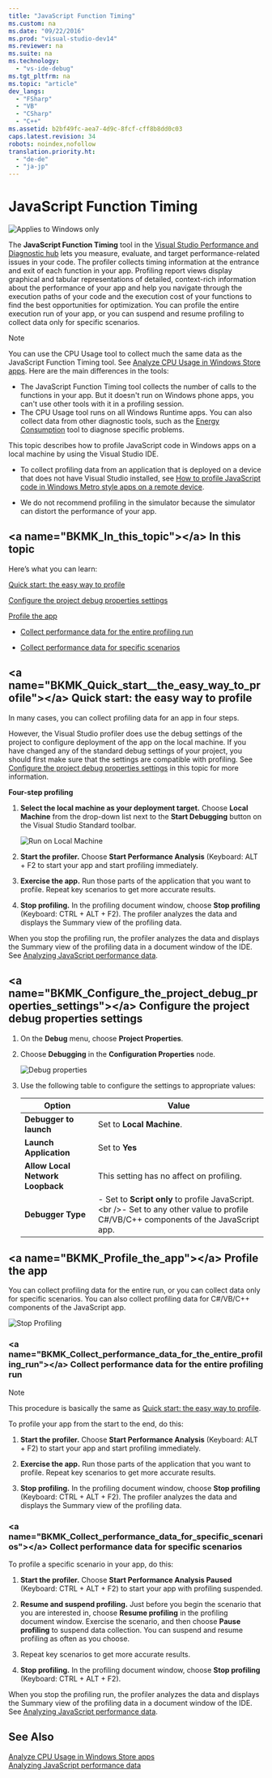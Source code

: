 ```yaml
---
title: "JavaScript Function Timing"
ms.custom: na
ms.date: "09/22/2016"
ms.prod: "visual-studio-dev14"
ms.reviewer: na
ms.suite: na
ms.technology: 
  - "vs-ide-debug"
ms.tgt_pltfrm: na
ms.topic: "article"
dev_langs: 
  - "FSharp"
  - "VB"
  - "CSharp"
  - "C++"
ms.assetid: b2bf49fc-aea7-4d9c-8fcf-cff8b8dd0c03
caps.latest.revision: 34
robots: noindex,nofollow
translation.priority.ht: 
  - "de-de"
  - "ja-jp"
---
```

# JavaScript Function Timing
![Applies to Windows only](../vs140/media/windows_only_content.png "windows_only_content")  
  
 The **JavaScript Function Timing** tool in the [Visual Studio Performance and Diagnostic hub](../vs140/run-analysis-tools-from-the-performance-and-diagnostic-page.md) lets you measure, evaluate, and target performance-related issues in your code. The profiler collects timing information at the entrance and exit of each function in your app. Profiling report views display graphical and tabular representations of detailed, context-rich information about the performance of your app and help you navigate through the execution paths of your code and the execution cost of your functions to find the best opportunities for optimization. You can profile the entire execution run of your app, or you can suspend and resume profiling to collect data only for specific scenarios.  
  
> [!NOTE]
>  You can use the CPU Usage tool to collect much the same data as the JavaScript Function Timing tool. See [Analyze CPU Usage in Windows Store apps](../vs140/analyze-cpu-usage-in-a-windows-universal-app.md). Here are the main differences in the tools:  
>   
>  -   The JavaScript Function Timing tool collects the number of calls to the functions in your app. But it doesn't run on Windows phone apps, you can't use other tools with it in a profiling session.  
> -   The CPU Usage tool runs on all Windows Runtime apps. You can also collect data from other diagnostic tools, such as the [Energy Consumption](../vs140/analyze-energy-use-in-store-apps.md) tool to diagnose specific problems.  
  
 This topic describes how to profile JavaScript code in Windows apps on a local machine by using the Visual Studio IDE.  
  
-   To collect profiling data from an application that is deployed on a device that does not have Visual Studio installed, see [How to profile JavaScript code in Windows Metro style apps on a remote device](../vs140/javascript-function-timing-on-a-remote-device.md).  
  
-   We do not recommend profiling in the simulator because the simulator can distort the performance of your app.  
  
##  \<a name="BKMK_In_this_topic">\</a> In this topic  
 Here’s what you can learn:  
  
 [Quick start: the easy way to profile](#BKMK_Quick_start__the_easy_way_to_profile)  
  
 [Configure the project debug properties settings](#BKMK_Configure_the_project_debug_properties_settings)  
  
 [Profile the app](#BKMK_Profile_the_app)  
  
-   [Collect performance data for the entire profiling run](#BKMK_Collect_performance_data_for_the_entire_profiling_run)  
  
-   [Collect performance data for specific scenarios](#BKMK_Collect_performance_data_for_specific_scenarios)  
  
##  \<a name="BKMK_Quick_start__the_easy_way_to_profile">\</a> Quick start: the easy way to profile  
 In many cases, you can collect profiling data for an app in four steps.  
  
 However, the Visual Studio profiler does use the debug settings of the project to configure deployment of the app on the local machine. If you have changed any of the standard debug settings of your project, you should first make sure that the settings are compatible with profiling. See [Configure the project debug properties settings](../vs140/javascript-function-timing.md#BKMK_Configure_the_project_debug_properties_settings) in this topic for more information.  
  
 **Four-step profiling**  
  
1.  **Select the local machine as your deployment target.** Choose **Local Machine** from the drop-down list next to the **Start Debugging** button on the Visual Studio Standard toolbar.  
  
     ![Run on Local Machine](../vs140/media/vsrun_f5_local.png "VSRUN_F5_Local")  
  
2.  **Start the profiler.** Choose **Start Performance Analysis** (Keyboard: ALT + F2 to start your app and start profiling immediately.  
  
3.  **Exercise the app.** Run those parts of the application that you want to profile. Repeat key scenarios to get more accurate results.  
  
4.  **Stop profiling.** In the profiling document window, choose **Stop profiling** (Keyboard: CTRL + ALT + F2). The profiler analyzes the data and displays the Summary view of the profiling data.  
  
 When you stop the profiling run, the profiler analyzes the data and displays the Summary view of the profiling data in a document window of the IDE. See [Analyzing JavaScript performance data](../vs140/analyze-javascript-function-timing-data.md).  
  
##  \<a name="BKMK_Configure_the_project_debug_properties_settings">\</a> Configure the project debug properties settings  
  
1.  On the **Debug** menu, choose **Project Properties**.  
  
2.  Choose **Debugging** in the **Configuration Properties** node.  
  
     ![Debug properties](../vs140/media/profile_js_debugproperties.png "PROFILE_JS_DebugProperties")  
  
3.  Use the following table to configure the settings to appropriate values:  
  
    |Option|Value|  
    |------------|-----------|  
    |**Debugger to launch**|Set to **Local Machine**.|  
    |**Launch Application**|Set to **Yes**|  
    |**Allow Local Network Loopback**|This setting has no affect on profiling.|  
    |**Debugger Type**|-   Set to **Script only** to profile JavaScript.\<br />-   Set to any other value to profile C#/VB/C++ components of the JavaScript app.|  
  
##  \<a name="BKMK_Profile_the_app">\</a> Profile the app  
 You can collect profiling data for the entire run, or you can collect data only for specific scenarios. You can also collect profiling data for C#/VB/C++ components of the JavaScript app.  
  
 ![Stop Profiling](../vs140/media/prof_stopprofiling.png "PROF_StopProfiling")  
  
###  \<a name="BKMK_Collect_performance_data_for_the_entire_profiling_run">\</a> Collect performance data for the entire profiling run  
  
> [!NOTE]
>  This procedure is basically the same as [Quick start: the easy way to profile](../vs140/javascript-function-timing.md#BKMK_Quick_start__the_easy_way_to_profile).  
  
 To profile your app from the start to the end, do this:  
  
1.  **Start the profiler.** Choose **Start Performance Analysis** (Keyboard: ALT + F2) to start your app and start profiling immediately.  
  
2.  **Exercise the app.** Run those parts of the application that you want to profile. Repeat key scenarios to get more accurate results.  
  
3.  **Stop profiling.** In the profiling document window, choose **Stop profiling** (Keyboard: CTRL + ALT + F2). The profiler analyzes the data and displays the Summary view of the profiling data.  
  
###  \<a name="BKMK_Collect_performance_data_for_specific_scenarios">\</a> Collect performance data for specific scenarios  
 To profile a specific scenario in your app, do this:  
  
1.  **Start the profiler.** Choose **Start Performance Analysis Paused** (Keyboard: CTRL + ALT + F2) to start your app with profiling suspended.  
  
2.  **Resume and suspend profiling.** Just before you begin the scenario that you are interested in, choose **Resume profiling** in the profiling document window. Exercise the scenario, and then choose **Pause profiling** to suspend data collection. You can suspend and resume profiling as often as you choose.  
  
3.  Repeat key scenarios to get more accurate results.  
  
4.  **Stop profiling.** In the profiling document window, choose **Stop profiling** (Keyboard: CTRL + ALT + F2).  
  
 When you stop the profiling run, the profiler analyzes the data and displays the Summary view of the profiling data in a document window of the IDE. See [Analyzing JavaScript performance data](../vs140/analyze-javascript-function-timing-data.md).  
  
## See Also  
 [Analyze CPU Usage in Windows Store apps](../vs140/analyze-cpu-usage-in-a-windows-universal-app.md)   
 [Analyzing JavaScript performance data](../vs140/analyze-javascript-function-timing-data.md)